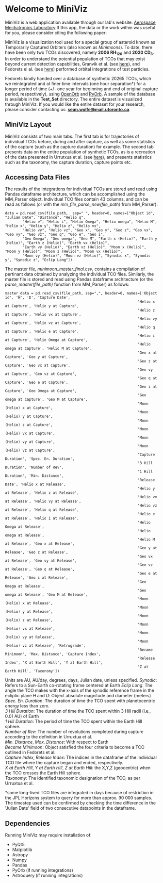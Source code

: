 # Welcome to MiniViz

MiniViz is a web application available through our lab's website: [Aerospace Mechatronics Laboratory](http://mechatronics.aerospace.utoronto.ca/)
If this app, the data or the work within was useful for you, please consider citing the following paper:

MiniViz is a visualization tool used for a special group of asteroid known as Temporarily Captured Orbiters (also known as *Minimoons*). To date,
there have been only two TCOs discovered, namely **2006 RH<sub>120</sub>** and **2020 CD<sub>3</sub>**. In order to
understand the potential population of TCOs that may exist beyond current detection capabilities, Granvik et al. 
(see [here](https://www.sciencedirect.com/science/article/pii/S0019103511004684/?imgSel=Y&_escaped_fragment_=)), and
Fedorets el al. (see [here](https://www.sciencedirect.com/science/article/pii/S0019103516306480)) performed orbital
integrations of test particles.

Fedorets kindly handed over a database of synthetic 20265 TCOs, which we reintegrated and at finer time intervals (one hour separation*) for
a longer period of time (+/- one year for beginning and end of original capture period, respectively), using [OpenOrb](https://github.com/oorb/oorb) and [PyOrb](https://github.com/oorb/oorb/tree/master/python). A sample of the database is available in the **Test_Set** directory. The entire dataset is
visualized through MiniViz. If you would like the entire dataset for your research, please consider contacting us: 
**sean.wolfe@mail.utoronto.ca**.

## MiniViz Layout

MiniViz consists of two main tabs. The first tab is for trajectories of individual TCOs before, during and after capture,
as well as some statistics of the capture (such as the capture duration) for example. The second tab presents data on the
entire population of synthetic TCOs, as is a recreation of the data presented in Urrutxua et al. (see [here](https://issfd.org/ISSFD_2017/paper/ISTS-2017-d-074__ISSFD-2017-074.pdf)),
and presents statistics such as the taxonomy, the capture duration, capture points etc.


## Accessing Data Files

The results of the integrations for individual TCOs are stored and read using Pandas dataframe architecture, which can be
accomplished using the MM_Parser object. Individual TCO files contain 43 columns, and can be read as follows (or with the *mm_file_parse_new(file_path)*
from MM_Parser):

```commandline
data = pd.read_csv(file_path,  sep=" ", header=0, names=["Object id", "Julian Date", "Distance", "Helio q",
        "Helio e", "Helio i", "Helio Omega", "Helio omega", "Helio M", "Helio x", "Helio y", "Helio z", "Helio vx",
        "Helio vy", "Helio vz", "Geo x", "Geo y", "Geo z", "Geo vx", "Geo vy", "Geo vz", "Geo q", "Geo e", "Geo i",
        "Geo Omega", "Geo omega", "Geo M", "Earth x (Helio)", "Earth y (Helio)", "Earth z (Helio)", "Earth vx (Helio)",
        "Earth vy (Helio)", "Earth vz (Helio)", "Moon x (Helio)", "Moon y (Helio)", "Moon z (Helio)", "Moon vx (Helio)",
        "Moon vy (Helio)", "Moon vz (Helio)", "Synodic x", "Synodic y", "Synodic z", "Eclip Long"])
```

The master file, *minimoon_master_final.csv*, contains a compilation of pertinant data obtained by analyzing the individual TCO files.
Similarly, the master file is stored and read using Pandas dataframe architecture (or the *parse_master(file_path)* function 
from MM_Parser) as follows:

```
master_data = pd.read_csv(file_path, sep=",", header=0, names=['Object id', 'H', 'D', 'Capture Date',
                                                             'Helio x at Capture', 'Helio y at Capture',
                                                             'Helio z at Capture', 'Helio vx at Capture',
                                                             'Helio vy at Capture', 'Helio vz at Capture',
                                                             'Helio q at Capture', 'Helio e at Capture',
                                                             'Helio i at Capture', 'Helio Omega at Capture',
                                                             'Helio omega at Capture', 'Helio M at Capture',
                                                             'Geo x at Capture', 'Geo y at Capture',
                                                             'Geo z at Capture', 'Geo vx at Capture',
                                                             'Geo vy at Capture', 'Geo vz at Capture',
                                                             'Geo q at Capture', 'Geo e at Capture',
                                                             'Geo i at Capture', 'Geo Omega at Capture',
                                                             'Geo omega at Capture', 'Geo M at Capture',
                                                             'Moon (Helio) x at Capture',
                                                             'Moon (Helio) y at Capture',
                                                             'Moon (Helio) z at Capture',
                                                             'Moon (Helio) vx at Capture',
                                                             'Moon (Helio) vy at Capture',
                                                             'Moon (Helio) vz at Capture',
                                                             'Capture Duration', 'Spec. En. Duration',
                                                             '3 Hill Duration', 'Number of Rev',
                                                             '1 Hill Duration', 'Min. Distance',
                                                             'Release Date', 'Helio x at Release',
                                                             'Helio y at Release', 'Helio z at Release',
                                                             'Helio vx at Release', 'Helio vy at Release',
                                                             'Helio vz at Release', 'Helio q at Release',
                                                             'Helio e at Release', 'Helio i at Release',
                                                             'Helio Omega at Release',
                                                             'Helio omega at Release',
                                                             'Helio M at Release', 'Geo x at Release',
                                                             'Geo y at Release', 'Geo z at Release',
                                                             'Geo vx at Release', 'Geo vy at Release',
                                                             'Geo vz at Release', 'Geo q at Release',
                                                             'Geo e at Release', 'Geo i at Release',
                                                             'Geo Omega at Release',
                                                             'Geo omega at Release', 'Geo M at Release',
                                                             'Moon (Helio) x at Release',
                                                             'Moon (Helio) y at Release',
                                                             'Moon (Helio) z at Release',
                                                             'Moon (Helio) vx at Release',
                                                             'Moon (Helio) vy at Release',
                                                             'Moon (Helio) vz at Release', 'Retrograde',
                                                             'Became Minimoon', 'Max. Distance', 'Capture Index',
                                                             'Release Index', 'X at Earth Hill', 'Y at Earth Hill',
                                                             'Z at Earth Hill', 'Taxonomy'])
```

Units are AU, AU/day, degrees, days, Julian date, unless specified.
*Synodic*: Refers to a Sun-Earth co-rotating frame centered at Earth
*Eclip Long*: The angle the TCO makes with the x-axis of the synodic reference frame in the ecliptic plane
*H* and *D*: Object absolute magnitude and diameter (meters)  
*Spec. En. Duration*: The duration of time the TCO spent with planetocentric energy less than zero.  
*3 Hill Duration*: The duration of time the TCO spent within 3 Hill radii (i.e., 0.01 AU) of Earth  
*1 Hill Duration*: The period of time the TCO spent within the Earth Hill sphere.  
*Number of Rev*: The number of revolutions completed during capture according to the definition in Urruxtua et al.  
*Min. Distance*, *Max. Distance*: With respect to Earth  
*Became Minimoon*: Object satisfied the four criteria to become a TCO outlined in Fedorets et al.  
*Capture Index*, *Release Index*: The indices in the dataframe of the individual TCO file where the capture began and ended,
respectively.  
*X at Earth Hill*, *Y at Earth Hill*, *Z at Earth Hill*: the X,Y,Z (geocentric) when the TCO crosses the Earth Hill sphere.  
*Taxonomy*: The identified taxonomic designation of the TCO, as per Urruxtua et al.

*some long-lived TCO files are integrated in days because of restriction in the JPL Horizons system to query for more
than approx. 90 000 samples. The timestep used can be confirmed by checking the time difference in the 'Julian Date' field
of two consecutive datapoints in the dataframe.


## Dependencies

Running MiniViz may require installation of:   
- PyQt5
- Matplotlib
- Astropy
- Numpy
- Pandas
- PyOrb (if running integrations)
- Astroquery (if running integrations)

